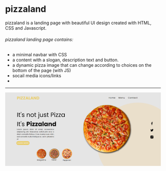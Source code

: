 # pizzaland
pizzaland is a landing page with beautiful UI design created with HTML, CSS and Javascript.
###### pizzaland landing page contains:
- a minimal navbar with CSS
- a content with a slogan, description text and button.
- a dynamic pizza image that can change according to choices on the bottom of the page (with JS)
- socail media icons/links
-

------------

![preview](https://github.com/yagnurl/pizzaland/blob/main/pizzaland.png "preview")
